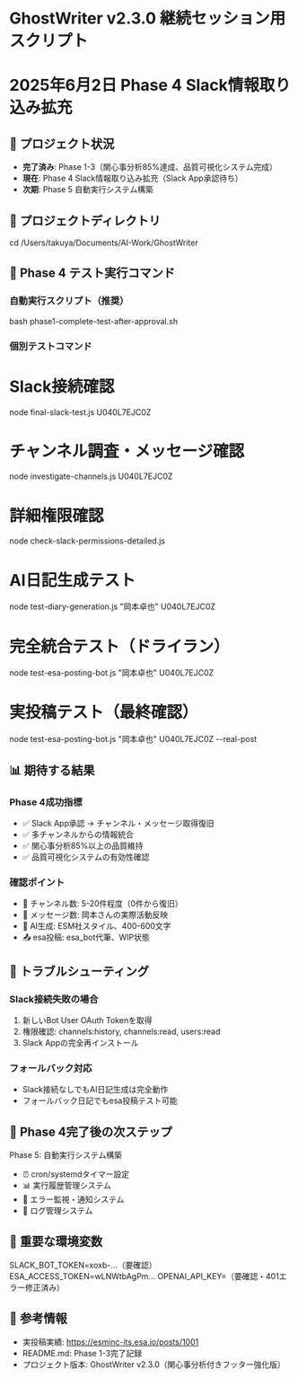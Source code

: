 # GhostWriter v2.3.0 継続セッション用スクリプト
# 2025年6月2日 Phase 4 Slack情報取り込み拡充

## 🎯 プロジェクト状況
- **完了済み**: Phase 1-3（関心事分析85%達成、品質可視化システム完成）
- **現在**: Phase 4 Slack情報取り込み拡充（Slack App承認待ち）
- **次期**: Phase 5 自動実行システム構築

## 📁 プロジェクトディレクトリ
cd /Users/takuya/Documents/AI-Work/GhostWriter

## 🚀 Phase 4 テスト実行コマンド

### 自動実行スクリプト（推奨）
bash phase1-complete-test-after-approval.sh

### 個別テストコマンド
# Slack接続確認
node final-slack-test.js U040L7EJC0Z

# チャンネル調査・メッセージ確認
node investigate-channels.js U040L7EJC0Z

# 詳細権限確認
node check-slack-permissions-detailed.js

# AI日記生成テスト
node test-diary-generation.js "岡本卓也" U040L7EJC0Z

# 完全統合テスト（ドライラン）
node test-esa-posting-bot.js "岡本卓也" U040L7EJC0Z

# 実投稿テスト（最終確認）
node test-esa-posting-bot.js "岡本卓也" U040L7EJC0Z --real-post

## 📊 期待する結果

### Phase 4成功指標
- ✅ Slack App承認 → チャンネル・メッセージ取得復旧
- ✅ 多チャンネルからの情報統合
- ✅ 関心事分析85%以上の品質維持
- ✅ 品質可視化システムの有効性確認

### 確認ポイント
- 📁 チャンネル数: 5-20件程度（0件から復旧）
- 💬 メッセージ数: 岡本さんの実際活動反映
- 🧠 AI生成: ESM社スタイル、400-600文字
- 📤 esa投稿: esa_bot代筆、WIP状態

## 🔧 トラブルシューティング

### Slack接続失敗の場合
1. 新しいBot User OAuth Tokenを取得
2. 権限確認: channels:history, channels:read, users:read
3. Slack Appの完全再インストール

### フォールバック対応
- Slack接続なしでもAI日記生成は完全動作
- フォールバック日記でもesa投稿テスト可能

## 🎯 Phase 4完了後の次ステップ
Phase 5: 自動実行システム構築
- ⏰ cron/systemdタイマー設定
- 📊 実行履歴管理システム
- 🚨 エラー監視・通知システム
- 📝 ログ管理システム

## 📝 重要な環境変数
SLACK_BOT_TOKEN=xoxb-...（要確認）
ESA_ACCESS_TOKEN=wLNWtbAgPm...
OPENAI_API_KEY=（要確認・401エラー修正済み）

## 🔗 参考情報
- 実投稿実績: https://esminc-its.esa.io/posts/1001
- README.md: Phase 1-3完了記録
- プロジェクト版本: GhostWriter v2.3.0（関心事分析付きフッター強化版）
